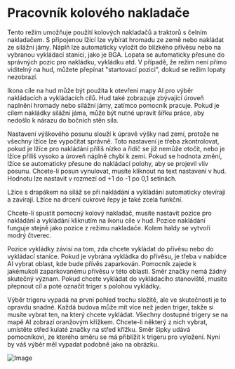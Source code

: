 # Pracovník kolového nakladače


Tento režim umožňuje použití kolových nakladačů a traktorů s čelním nakladačem. 
S připojenou lžící lze vybírat hromadu ze země nebo nakládat ze silážní jámy.
Náplň lze automaticky vyložit do blízkého přívěsu nebo na vybranou vykládací stanici, jako je BGA.
Lopata se automaticky přesune do správných pozic pro nakládku, vykládku atd.
V případě, že režim není přímo viditelný na hud, můžete přepínat "startovací pozici", dokud se režim lopaty nezobrazí.

Ikona cíle na hud může být použita k otevření mapy AI pro výběr nakládacích a vykládacích cílů.
Hud také zobrazuje zbývající úroveň naplnění hromady nebo silážní jámy, zatímco pomocník pracuje.
Pokud je cílem nakládky silážní jáma, může být nutné upravit šířku práce, aby nedošlo k nárazu do bočních stěn sila.

Nastavení výškového posunu slouží k úpravě výšky nad zemí, protože ne všechny lžíce lze vypočítat správně. 
Toto nastavení je třeba zkontrolovat, pokud je lžíce pro nakládání příliš nízko a řidič se již nemůže otočit, nebo je lžíce příliš vysoko a úroveň náplně chybí k zemi.
Pokud se hodnota změní, lžíce se automaticky přesune do nakládací polohy, aby se projevil vliv posunu.
Chcete-li posun vynulovat, musíte kliknout na text nastavení v hud. Hodnotu lze nastavit v rozmezí od +1 do -1 po 0,1 setinách.

Lžíce s drapákem na siláž se při nakládání a vykládání automaticky otevírají a zavírají.
Lžíce na drcení cukrové řepy je také zcela funkční.



Chcete-li spustit pomocný kolový nakladač, musíte nastavit pozice pro nakládání a vykládání kliknutím na ikonu cíle v hud.
Pozice nakládání funguje stejně jako pozice z režimu nakladače. Kolem haldy se vytvoří modrý čtverec.

Pozice vykládky závisí na tom, zda chcete vykládat do přívěsu nebo do vykládací stanice.
Pokud je vybrána vykládka do přívěsu, je třeba v nabídce AI vybrat oblast, kde bude přívěs zaparkován.
Pomocník zajede k jakémukoli zaparkovanému přívěsu v této oblasti. Směr značky nemá žádný skutečný význam.
Pokud chcete vykládat do vykládacího stanoviště, musíte přepnout cíl a poté označit triger s polohou vykládky.



Výběr trigeru vypadá na první pohled trochu složitě, ale ve skutečnosti je to opravdu snadné.
Každá budova může mít více než jeden triger, takže si musíte vybrat ten, na který chcete vykládat.
Všechny dostupné trigery se na mapě AI zobrazí oranžovým křížkem.
Chcete-li některý z nich vybrat, umístěte střed kulaté značky na střed křížku.
Směr šipky udává pomocníkovi, ze kterého směru se má přiblížit k trigeru pro vyložení.
Nyní by váš výběr měl vypadat podobně jako na obrázku.


![Image](assets/imagesshovelloadertrigger_0_0_830_610.png)

